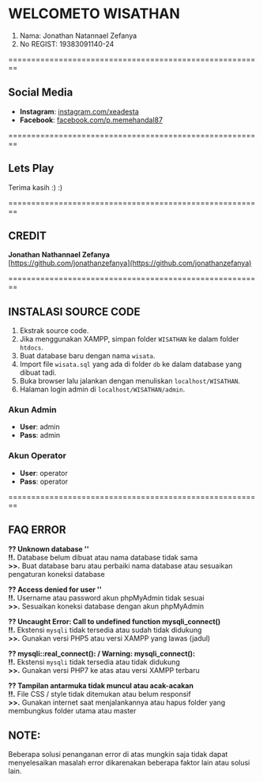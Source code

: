 # WELCOMETO WISATHAN
1. Nama: Jonathan Natannael Zefanya
2. No REGIST: 19383091140-24

========================================================

## Social Media
- **Instagram**: [instagram.com/xeadesta](https://instagram.com/xeadesta)
- **Facebook**: [facebook.com/p.memehandal87](https://facebook.com/p.memehandal87)

========================================================

## Lets Play

Terima kasih :) :)

========================================================

## CREDIT
**Jonathan Nathannael Zefanya**  
[https://github.com/jonathanzefanya](https://github.com/jonathanzefanya)

========================================================

## INSTALASI SOURCE CODE

1. Ekstrak source code.
2. Jika menggunakan XAMPP, simpan folder `WISATHAN` ke dalam folder `htdocs`.
3. Buat database baru dengan nama `wisata`.
4. Import file `wisata.sql` yang ada di folder `db` ke dalam database yang dibuat tadi.
5. Buka browser lalu jalankan dengan menuliskan `localhost/WISATHAN`.
6. Halaman login admin di `localhost/WISATHAN/admin`.

### Akun Admin
- **User**: admin
- **Pass**: admin

### Akun Operator
- **User**: operator
- **Pass**: operator

========================================================

## FAQ ERROR

**?? Unknown database ''**  
**!!.** Database belum dibuat atau nama database tidak sama  
**>>.** Buat database baru atau perbaiki nama database atau sesuaikan pengaturan koneksi database

**?? Access denied for user ''**  
**!!.** Username atau password akun phpMyAdmin tidak sesuai  
**>>.** Sesuaikan koneksi database dengan akun phpMyAdmin

**?? Uncaught Error: Call to undefined function mysqli_connect()**  
**!!.** Ekstensi `mysqli` tidak tersedia atau sudah tidak didukung  
**>>.** Gunakan versi PHP5 atau versi XAMPP yang lawas (jadul)

**?? mysqli::real_connect(): / Warning: mysqli_connect():**  
**!!.** Ekstensi `mysqli` tidak tersedia atau tidak didukung  
**>>.** Gunakan versi PHP7 ke atas atau versi XAMPP terbaru

**?? Tampilan antarmuka tidak muncul atau acak-acakan**  
**!!.** File CSS / style tidak ditemukan atau belum responsif  
**>>.** Gunakan internet saat menjalankannya atau hapus folder yang membungkus folder utama atau master

## NOTE:
Beberapa solusi penanganan error di atas mungkin saja tidak dapat menyelesaikan masalah error dikarenakan beberapa faktor lain atau solusi lain.